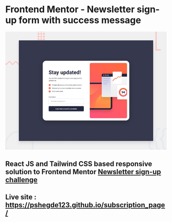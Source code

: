 # Frontend Mentor - Newsletter sign-up form with success message

![Design preview for the Newsletter sign-up form with success message coding challenge](./subscription_page/design/desktop-preview.jpg)

## React JS and Tailwind CSS based responsive solution to Frontend Mentor [Newsletter sign-up challenge](https://www.frontendmentor.io/challenges/newsletter-signup-form-with-success-message-3FC1AZbNrv)

## Live site : https://pshegde123.github.io/subscription_page/

